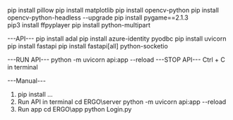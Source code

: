 pip install pillow
pip install matplotlib
pip install opencv-python
pip install opencv-python-headless --upgrade
pip install pygame==2.1.3  
pip3 install ffpyplayer
pip install python-multipart

---API---
pip install adal
pip install azure-identity pyodbc
pip install uvicorn
pip install fastapi
pip install fastapi[all] python-socketio

---RUN API---
python -m uvicorn api:app --reload
---STOP API---
Ctrl + C in terminal

---Manual---
1. pip install ...
2. Run API in terminal
cd ERGO\server
python -m uvicorn api:app --reload
3. Run app
cd ERGO\app
python Login.py